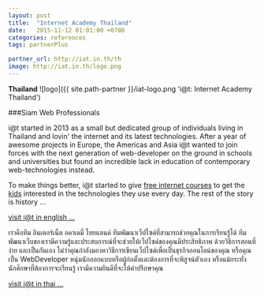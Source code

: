 ```yaml
---
layout: post
title:  "Internet Academy Thailand"
date:   2015-11-12 01:01:00 +0700
categories: references
tags: partnerPlus

partner_url: http://iat.in.th/th
image: http://iat.in.th/logo.png
---
```


**Thailand**
![logo]({{ site.path-partner }}/iat-logo.png 'i@t: Internet Academy Thailand')

<!--more-->

###Siam Web Professionals

i@t started in 2013 as a small but dedicated group of individuals living in Thailand and lovin' the internet and its latest technologies. After a year of awesome projects in Europe, the Americas and Asia i@t wanted to join forces with the next generation of web-developer on the ground in schools and universities but found an incredible lack in education of contemporary web-technologies instead.

To make things better, i@t started to give [free internet courses](http://iat.in.th/th/thepbodint-course/) to get the [kids](http://iat.in.th/th/e23e39e1be20e32e1e/mainpageimg.jpg) interested in the technologies they use every day. The rest of the story is history ...

[visit i@t in english ...](http://iat.in.th/en)

เราคือทีม อินเตอร์เน็ต อคาเดมี่ ไทยแลนด์ ทีมพัฒนาเว็ปไซด์ที่สามารถช่วยคุณในการเรียนรู้ได้ ทีมพัฒนาเว็บของเรามีความรู้และประสบการณ์ที่จะช่วยให้เว็ปไซด์ของคุณมีประสิทธิภาพ ด้วยวิธีการสอนที่ง่าย และเป็นกันเอง ไม่ว่าคุณกำลังมองหาวิธีการเขียนเว็ปไซด์เพื่อเป็นธุรกิจออนไลน์ของคุณ หรือคุณเป็น WebDeveloper หนุ่มนักออกแบบหรือผู้ก่อตั้งและต้องการที่จะพิสูจน์ตัวเอง  หรือแม้กระทั่งนักศึกษาที่ต้องการจะเรียนรู้ เรามีความยินดีที่จะให้คำปรึกษาคุณ

[visit i@t in thai ...](http://iat.in.th/th)
